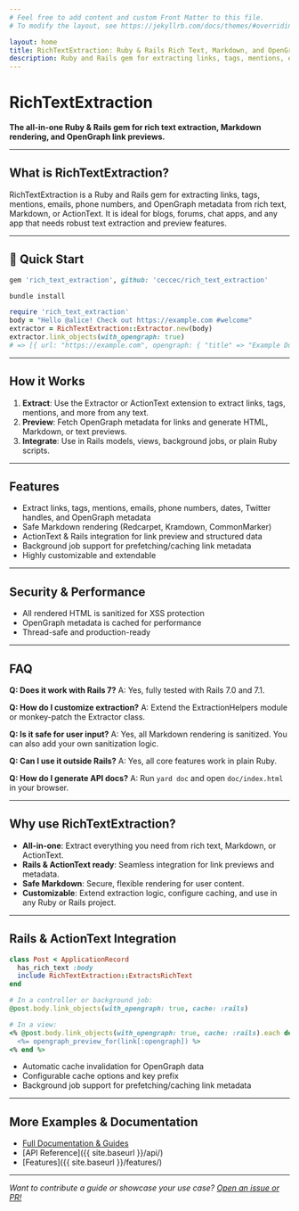 ```yaml
---
# Feel free to add content and custom Front Matter to this file.
# To modify the layout, see https://jekyllrb.com/docs/themes/#overriding-theme-defaults

layout: home
title: RichTextExtraction: Ruby & Rails Rich Text, Markdown, and OpenGraph Extraction
description: Ruby and Rails gem for extracting links, tags, mentions, emails, phone numbers, and OpenGraph metadata from rich text, Markdown, or ActionText. Safe Markdown rendering, link previews, and ActionText integration.
---
```


# RichTextExtraction

**The all-in-one Ruby & Rails gem for rich text extraction, Markdown rendering, and OpenGraph link previews.**

---

## What is RichTextExtraction?
RichTextExtraction is a Ruby and Rails gem for extracting links, tags, mentions, emails, phone numbers, and OpenGraph metadata from rich text, Markdown, or ActionText. It is ideal for blogs, forums, chat apps, and any app that needs robust text extraction and preview features.

---

## 🚀 Quick Start

```ruby
gem 'rich_text_extraction', github: 'ceccec/rich_text_extraction'
```

```bash
bundle install
```

```ruby
require 'rich_text_extraction'
body = "Hello @alice! Check out https://example.com #welcome"
extractor = RichTextExtraction::Extractor.new(body)
extractor.link_objects(with_opengraph: true)
# => [{ url: "https://example.com", opengraph: { "title" => "Example Domain", ... } }]
```

---

## How it Works
1. **Extract**: Use the Extractor or ActionText extension to extract links, tags, mentions, and more from any text.
2. **Preview**: Fetch OpenGraph metadata for links and generate HTML, Markdown, or text previews.
3. **Integrate**: Use in Rails models, views, background jobs, or plain Ruby scripts.

---

## Features
- Extract links, tags, mentions, emails, phone numbers, dates, Twitter handles, and OpenGraph metadata
- Safe Markdown rendering (Redcarpet, Kramdown, CommonMarker)
- ActionText & Rails integration for link preview and structured data
- Background job support for prefetching/caching link metadata
- Highly customizable and extendable

---

## Security & Performance
- All rendered HTML is sanitized for XSS protection
- OpenGraph metadata is cached for performance
- Thread-safe and production-ready

---

## FAQ
**Q: Does it work with Rails 7?**
A: Yes, fully tested with Rails 7.0 and 7.1.

**Q: How do I customize extraction?**
A: Extend the ExtractionHelpers module or monkey-patch the Extractor class.

**Q: Is it safe for user input?**
A: Yes, all Markdown rendering is sanitized. You can also add your own sanitization logic.

**Q: Can I use it outside Rails?**
A: Yes, all core features work in plain Ruby.

**Q: How do I generate API docs?**
A: Run `yard doc` and open `doc/index.html` in your browser.

---

## Why use RichTextExtraction?
- **All-in-one**: Extract everything you need from rich text, Markdown, or ActionText.
- **Rails & ActionText ready**: Seamless integration for link previews and metadata.
- **Safe Markdown**: Secure, flexible rendering for user content.
- **Customizable**: Extend extraction logic, configure caching, and use in any Ruby or Rails project.

---

## Rails & ActionText Integration

```ruby
class Post < ApplicationRecord
  has_rich_text :body
  include RichTextExtraction::ExtractsRichText
end

# In a controller or background job:
@post.body.link_objects(with_opengraph: true, cache: :rails)

# In a view:
<% @post.body.link_objects(with_opengraph: true, cache: :rails).each do |link| %>
  <%= opengraph_preview_for(link[:opengraph]) %>
<% end %>
```

- Automatic cache invalidation for OpenGraph data
- Configurable cache options and key prefix
- Background job support for prefetching/caching link metadata

---

## More Examples & Documentation
- [Full Documentation & Guides](https://ceccec.github.io/rich_text_extraction/)
- [API Reference]({{ site.baseurl }}/api/)
- [Features]({{ site.baseurl }}/features/)

---

*Want to contribute a guide or showcase your use case? [Open an issue or PR!](https://github.com/ceccec/rich_text_extraction/issues)*
